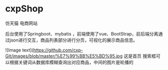 # cxpShop
仿天猫 电商网站

后台使用了Springboot、mybatis ，前端使用了vue、BootStrap，前后端分离通过json进行交互，商品列表部分进行分页，可视化的展示商品信息。

![Image text](https://github.com/cxp-Git/images/blob/master/%E7%99%BB%E5%BD%95.jpg
这是首页 搜索框可以根据关键词从数据库模糊查询出对应商品，中间的图片是轮播的
